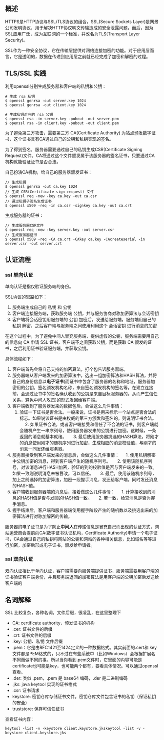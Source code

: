 ## 概述

HTTPS是HTTP协议与SSL/TLS协议的组合，SSL(Secure Sockets Layer)是网景公司发明协议，用于解决HTTP协议明文传输造成的安全泄露问题，而后，因为SSL应用广泛，成为互联网的一个标准，并改名为TLS(Transport Layer Security)。

SSL作为一种安全协议，它在传输层提供对网络连接加密的功能。对于应用层而言，它是透明的，数据在传递到应用层之前就已经完成了加密和解密的过程。


## TLS/SSL 实践

利用openssl分别生成服务器和客户端的私钥和公钥：

    # 生成 rsa 私钥
    $ openssl genrsa -out server.key 1024
    $ openssl genrsa -out client.key 1024

    # 生成私钥对应的 rsa 公钥
    $ openssl rsa -in server.key -pubout -out server.pem
    $ openssl rsa -in client.key -pubout -out client.pem

为了避免第三方攻击，需要第三方 CA(Certificate Authority) 为站点颁发数字证书，这个证书具有CA通过自己的公钥和私钥实现的签名。

为了得到签名，服务器需要通过自己的私钥生成CSR(Certificate Signing Request)文件。CA将通过这个文件颁发属于该服务器的签名证书，只要通过CA机构就能验证证书是否合法。


自己扮演CA机构，给自己的服务器颁发证书：

    // 生成私钥
    $ openssl genrsa -out ca.key 1024
    // 生成 CSR(Certificate sign request) 文件
    $ openssl req -new -key ca.key -out ca.csr
    // 通过私钥子签名生成证书
    $ openssl x509 -req -in ca.csr -signkey ca.key -out ca.crt

生成服务器的证书：

    // 生成服务器CSR文件
    $ openssl req -new -key server.key -out server.csr
    // 生成服务器证书
    $ openssl x509 -req -CA ca.crt -CAkey ca.key -CAcreateserial -in server.csr -out server.crt

## 认证流程

### ssl 单向认证

单向认证是指仅验证服务端的身份。

SSL协议的思路如下：
1. 服务端生成自己的 私钥 和 公钥
2. 客户端连接服务端，获取服务端 公钥，并与服务协商对称加密算法与会话密钥
3. 客户端将会话密钥用服务端的 公钥 加密后，发送给服务端，服务端用自己的 私钥 解密，之后客户端与服务端之间使用利用这个 会话密钥 进行消息的加密

在这个过程中，为了避免中间人冒充服务端，提供虚假的公钥，服务端需要用自己的信息向 CA 申请 SSL 证书，客户端不之间获取公钥，而是获取 CA 颁发的证书，之后利用证书验证服务端，并获取公钥。

具体流程如下：

1. 客户端首先会将自己支持的加密算法，打个包告诉服务器端。
2. 服务器端从客户端发来的加密算法中，选出一组加密算法和HASH算法，并将自己的身份信息以**电子证书**(而证书中包含了服务器的名称和地址，服务器加密用的公钥，签名颁发机构名称，来自签名颁发机构的签名等，在建立连接前，会通过证书中的签名确认收到的公钥是来自目标服务器的，从而产生信任关系，避免中间人攻击)的形式发回给客户端。
3. 客户端收到了服务器发来的数据包后，会做这么几件事情：
    1. 验证一下证书是否合法。一般来说，证书是用来标示一个站点是否合法的标志。如果说该证书是由权威的第三方颁发和签名的，则说明证书合法。
    2. 如果证书合法，或者客户端接受和信任了不合法的证书，则客户端就会随机产生一串序列号，使用服务器发来的公钥进行加密。这时候，一条返回的消息就基本就绪。
    3. 最后使用服务器挑选的HASH算法，将刚才的消息使用刚才的随机序列进行加密，生成相应的消息校验值，与刚才的消息一同发还给服务器。
4. 服务器接受到客户端发来的消息后，会做这么几件事情：
    1. 使用私钥解密中公钥加密的消息，得到客户端产生的随机序列号。
    2. 使用该随机序列号，对该消息进行HASH加密，验证的到的校验值是否与客户端发来的一致。如果一致则说明消息未被篡改，可以信任。
    3. 最后，使用该随机序列号，加上之前选择的加密算法，加密一段握手消息，发还给客户端。同时发还消息的HASH值。
5. 客户端收到服务器端的消息后，接着做这么几件事情：
    1. 计算接收到的消息的HASH值是否与发回的HASH值一致。
    2. 若一致，检查消息是否为握手消息。
6. 握手结束后，客户端和服务器端使用握手阶段产生的随机数以及挑选出来的加密算法进行对称加解密的传输。

服务器的电子证书是为了防止**中间人**在传递信息是冒充自己而出现的认证方式，网站运营商会提前向CA(数字证书认证机构，Certificate Authority)申请一个电子证书，CA会通过自己的私钥将网站的公钥和网站的各种相关信息，比如域名等等进行加密，加密后形成电子证书，颁发给申请者。

### ssl 双向认证

双向认证相比于单向认证，客户端需要向服务端提供证书，服务端需要用客户端的证书验证客户端身份，并且服务端返回的加密算法是用客户端的公钥加密后发送给客户端的

## 名词解释

SSL 比较复杂，各种名词，文件后缀，很凌乱，在这里整理下

* CA: certificate authority，颁发证书的机构
* .cer: 证书文件的后缀
* .crt: 证书文件的后缀
* .key: 公钥、私钥 文件后缀
* .pem：它是由RFC1421至1424定义的一种数据格式。其实前面的.cert和.key文件都是PEM格式的，只不过在有些系统中（比如Windows）会根据扩展名不同而做不同的事。所以当你看到.pem文件时，它里面的内容可能是certificate也可能是key，也可能两个都有，要看具体情况。可以通过openssl查看。
* .der: 类似 .pem，.pem 是 base64 编码，.der 是二进制编码
* .jks: java keytool 实现的证书格式
* .csr: 证书请求
* keystore: 密钥仓库存储证书文件。密钥仓库文件包含证书的私钥（保证私钥的安全）
* truststore: 保存可信任证书


查看证书内容：

    keytool -list -v -keystore client.keystore.jkskeytool -list -v -keystore client.keystore.jks
